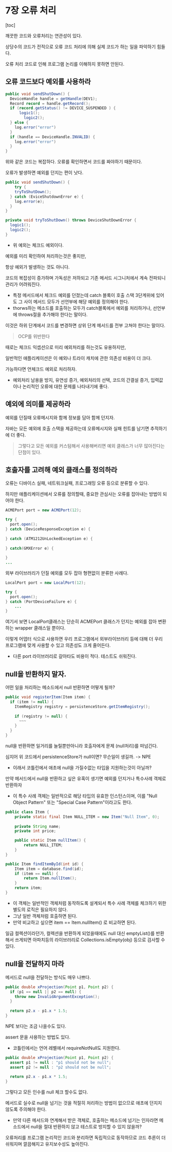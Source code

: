 # 7장 오류 처리

[toc]



깨끗한 코드와 오류처리는 연관성이 있다.

상당수의 코드가 전적으로 오류 코드 처리에 의해 실제 코드가 하는 일을 파악하기 힘들다. 

오류 처리 코드로 인해 프로그램 논리를 이해하지 못하면 안된다.



## 오류 코드보다 예외를 사용하라

```java
public void sendShutDown() {
  DeviceHandle handle = getHandle(DEV1);
  Record record = handle.getRecord();
  if (record.getStatus() != DEVICE_SUSPENDED ) {
      logic1();
  		logic2();
  } else {
    log.error("error")
  }
  if (handle == DeviceHandle.INVALID) {
    log.error("error")  
  }
}
```

위와 같은 코드는 복잡하다. 오류를 확인하면서 코드를 짜야하기 때문이다.

오류가 발생하면 예외를 던지는 편이 낫다. 

```java
public void sendShutDown() {
	try {
    tryToShutDown();
  } catch (EviceShutdownError e) {
    log.error(e);
  }
}

private void tryToShutDown() throws DeviceShutDownError {
  logic1();
  logic2();
}
```

* 위 예외는 체크드 예외이다. 

예외를 미리 확인하여 처리하는것은 좋지만, 

항상 예외가 발생하는 것도 아니다.

코드의 복잡성이 증가하며 가독성은 저하되고 기존 메서드 시그니처에서 계속 전파되니 관리가 어려워진다. 

* 특정 메서드에서 체크드 예외를 던졌는데 catch 블록이 호출 스택 3단계위에 있어도 그 사이 메서드 모두가 선언부에 해당 예외를 정의해야 한다.
* thorws하는 메소드를 호출하는 모두가 catch블록에서 예외를 처리하거나, 선언부에 throws절을 추가해야 한다는 말이다. 

이것은 하위 단계에서 코드를 변경하면 상위 단계 메서드를 전부 고쳐야 한다는 말이다. 

>  OCP를 위반한다

때로는 체크드 익셉션으로 미리 예외처리를 하는것도 유용하지만,

일반적인 애플리케이션은 이 예외나 트라이 캐치에 관한 의존성 비용이 더 크다.

가능하다면 언체크드 예외로 처리하자. 

* 예외처리 남용을 방지, 유연성 증가, 예외처리의 선택, 코드의 간결설 증가, 입력값이나 논리적인 오류에 대한 문제를 나타내기에 좋다. 

## 예외에 의미를 제공하라

예외를 던질때 오류메시지와 함께 정보를 담아 함께 던지자.

자바는 모든 예외에 호출 스택을 제공하는데 오류메시지와 실패 힌트를 남기면 추적하기에 더 좋다.

> 그렇다고 모든 예외를 커스텀해서 사용해버리면 예외 클래스가 너무 많아진다는 단점이 있다.

## 호출자를 고려해 예외 클래스를 정의하라

오류는 디바이스 실패, 네트워크실패, 프로그래밍 오류 등으로 분류할 수 있다.

하지만 애플리케이션에서 오류를 정의할때, 중요한 관심사는 오류를 잡아내는 방법이 되어야 한다. 

```java
ACMEPort port = new ACMEPort(12);

try {
  port.open();
} catch (DeviceResponseException e) {
  
} catch (ATM1212UnLockedException e) {
  
} catch(GMXError e) {
  
}
...
```

외부 라이브러리가 던질 예외를 모두 잡아 형편없이 분류한 사례다.

```java
LocalPort port = new LocalPort(12);

try {
  port.open();
} catch (PortDeviceFailure e) {
	...
}
```

여기서 보면 LocalPort클래스는 단순히 ACMEPort 클래스가 던지는 예외를 잡아 변환하는 wrapper 클래스일 뿐이다.

이렇게 어뎁터 식으로 사용하면 우리 프로그램에서 외부라이브러리 등에 대해 더 우리 프로그램에 맞게 사용할 수 있고 의존성도 크게 줄어든다.

* 다른 port 라이브러리로 갈아타도 비용이 적다. 테스트도 쉬워진다. 

## null을 반환하지 말자.

어떤 일을 처리하는 메소드에서 null 반환하면 어떻게 될까?

```java
public void registerItem(Item item) {
  if (item != null) {
    ItemRegistry registry = persistenceStore.getItemRegistry();
    
    if (registry != null) {
      ~~~
    }
  }
}
```

null을 반환하면 일거리를 늘릴뿐만아니라 호출자에게 문제 (null처리)를 떠넘긴다.

심지어 위 코드에서 persistenceStore가 null이면? 무슨일이 생길까. -> NPE

* 이래서 코틀린에서 애초에 null을 가질수없는 타입을 지원하는것이 아닐까? 

만약 메서드에서 null을 반환하고 싶은 유혹이 생기면 예외를 던지거나 특수사례 객체로 반환하자

* 이 특수 사례 객체는 일반적으로 해당 타입의 유효한 인스턴스이며, 이를 "Null Object Pattern" 또는 "Special Case Pattern"이라고도 한다.

```java
public class Item {
    private static final Item NULL_ITEM = new Item("Null Item", 0);
    
    private String name;
    private int price;

    public static Item nullItem() {
        return NULL_ITEM;
    }
}

public Item findItemById(int id) {
    Item item = database.find(id);
    if (item == null) {
        return Item.nullItem();
    }
    return item;
}
```

* 이 객체는 일반적인 객체처럼 동작하도록 설계되서 특수 사례 객체를 체크하기 위한 별도의 로직은 필요하지 않다. 
* 그냥 일반 객체처럼 호출하면 된다. 
* 만약 비교하고 싶으면 item == Item.nullItem() 로 비교하면 된다.

일급 컬렉션이라던가, 컬렉션을 반환하게 되었을때에도 null 대신  emptyList()를 반환해서 쓰게되면 아파치등의 라이브러리로 Collections.isEmpty(obj) 등으로 검사할 수 있다. 

## null을 전달하지 마라

메서드로 null을 전달하는 방식도 매우 나쁘다.

```java
public double xProjection(Point p1, Point p2) {
  if (p1 == null || p2 == null) {
    throw new InvalidArgumentException();
  }
  
  return p2.x - p1.x * 1.5;
}
```

NPE 보다는 조금 나을수도 있다.

assert 문을 사용하는 방법도 있다.

* 코틀린에서는 언어 레벨에서 requireNotNull도 지원한다.

```java
public double xProjection(Point p1, Point p2) {
  assert p1 != null : "p1 should not be null";
  assert p2 != null : "p2 should not be null";
  
  return p2.x - p1.x * 1.5;
}
```

그렇다고 모든 인수를 null 체크 할수도 없다. 

메서드로 실수로 null을 넘기는 것을 적절히 처리하는 방법이 없으므로 애초에 던지지 않도록 주의해야 한다. 

* 만약 다른 메서드와 연계해서 받은 객체로,  호출하는 메소드에 넘기는  인자라면 메소드에서 null을 절대 반환하지 않고 테스트로 방지할 수 있지 않을까? 



오류처리를 프로그램 논리적인 코드와 분리하면 독립적으로 동작하므로 코드 추론이 더쉬워지며 깔끔해지고 유지보수성도 높아진다. 

